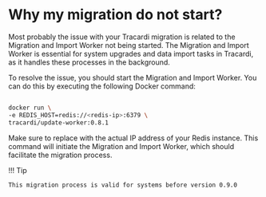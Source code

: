 # Why my migration do not start?

Most probably the issue with your Tracardi migration is related to the Migration and Import Worker not being
started. The Migration and Import Worker is essential for system upgrades and data import tasks in Tracardi, as it
handles these processes in the background.

To resolve the issue, you should start the Migration and Import Worker. You can do this by executing the following
Docker command:

```bash

docker run \
-e REDIS_HOST=redis://<redis-ip>:6379 \
tracardi/update-worker:0.8.1
```

Make sure to replace <redis-ip> with the actual IP address of your Redis instance. This command will initiate the
Migration and Import Worker, which should facilitate the migration process.

!!! Tip

    This migration process is valid for systems before version 0.9.0
